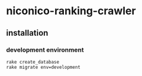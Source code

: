 # niconico-ranking-crawler

## installation

### development environment

```
rake create_database
rake migrate env=development
```
